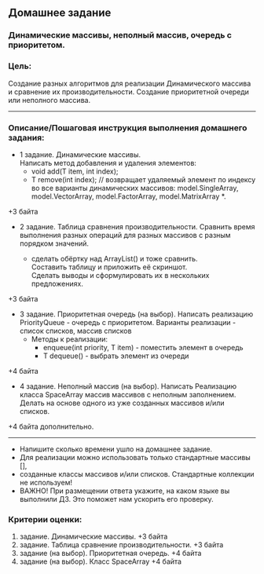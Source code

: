## Домашнее задание

### Динамические массивы, неполный массив, очередь с приоритетом.
### Цель:
Создание разных алгоритмов для реализации Динамического массива и сравнение их производительности. 
Создание приоритетной очереди или неполного массива.
<hr>

### Описание/Пошаговая инструкция выполнения домашнего задания:

* 1 задание. Динамические массивы.<br>
Написать метод добавления и удаления элементов:
  * void add(T item, int index);
  * T remove(int index); // возвращает удаляемый элемент по индексу во все варианты динамических массивов:
  model.SingleArray, model.VectorArray, model.FactorArray, model.MatrixArray *.

+3 байта

* 2 задание. Таблица сравнения производительности.
Сравнить время выполнения разных операций
для разных массивов с разным порядком значений.

  * сделать обёртку над ArrayList() и тоже сравнить.<br>
  Составить таблицу и приложить её скриншот.<br>
  Сделать выводы и сформулировать их в нескольких предложениях.

+3 байта

* 3 задание. Приоритетная очередь (на выбор).
Написать реализацию PriorityQueue - очередь с приоритетом.
Варианты реализации - список списков, массив списков
  * Методы к реализации:
    * enqueue(int priority, T item) - поместить элемент в очередь
    * T dequeue() - выбрать элемент из очереди

+4 байта
    
* 4 задание. Неполный массив (на выбор).
    Написать Реализацию класса SpaceArray массив массивов с неполным заполнением.
    Делать на основе одного из уже созданных массивов и/или списков.

+4 байта дополнительно.

<hr>

* Напишите сколько времени ушло на домашнее задание.
* Для реализации можно использовать только стандартные массивы [],
* созданные классы массивов и/или списков. Стандартные коллекции не используем!
* ВАЖНО! При размещении ответа укажите, на каком языке вы выполнили ДЗ. Это поможет нам ускорить его проверку.

### Критерии оценки:

1. задание. Динамические массивы. +3 байта
2. задание. Таблица сравнение производительности. +3 байта
3. задание (на выбор). Приоритетная очередь. +4 байта
4. задание (на выбор). Класс SpaceArray +4 байта

